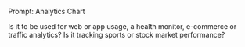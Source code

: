 Prompt: Analytics Chart

Is it to be used for web or app usage, a health monitor, e-commerce or traffic analytics? Is it tracking sports or stock market performance? 
